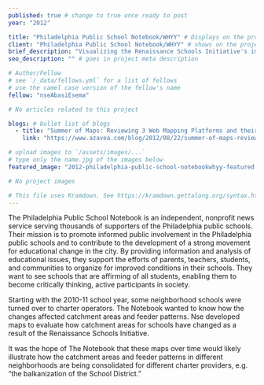 ```yaml
---
published: true # change to true once ready to post
year: "2012"

title: "Philadelphia Public School Notebook/WHYY" # Displays on the project post page
client: "Philadelphia Public School Notebook/WHYY" # shows on the project card
brief_description: "Visualizing the Renaissance Schools Initiative's impact on the geography of the Philadelphia Public School District" # shows on the project card
seo_description: "" # goes in project meta description

# Author/Fellow
# see `/_data/fellows.yml` for a list of fellows
# use the camel case version of the fellow's name
fellow: "nseAbasiEsema"

# No articles related to this project

blogs: # bullet list of blogs
  - title: "Summer of Maps: Reviewing 3 Web Mapping Platforms and their Limitations"
    link: "https://www.azavea.com/blog/2012/08/22/summer-of-maps-reviewing-3-web-mapping-platforms-and-their-limitations/"

# upload images to `/assets/images/...`
# type only the name.jpg of the images below
featured_image: "2012-philadelphia-public-school-notebookwhyy-featured.jpg"

# No project images

# This file uses Kramdown. See https://kramdown.gettalong.org/syntax.html for syntax
---
```

The Philadelphia Public School Notebook is an independent, nonprofit news service serving thousands of supporters of the Philadelphia public schools. Their mission is to promote informed public involvement in the Philadelphia public schools and to contribute to the development of a strong movement for educational change in the city. By providing information and analysis of educational issues, they support the efforts of parents, teachers, students, and communities to organize for improved conditions in their schools. They want to see schools that are affirming of all students, enabling them to become critically thinking, active participants in society.

Starting with the 2010-11 school year, some neighborhood schools were turned over to charter operators. The Notebook wanted to know how the changes affected catchment areas and feeder patterns. Nse developed maps to evaluate how catchment areas for schools have changed as a result of the Renaissance Schools Initiative.

It was the hope of The Notebook that these maps over time would likely illustrate how the catchment areas and feeder patterns in different neighborhoods are being consolidated for different charter providers, e.g. “the balkanization of the School District.”
